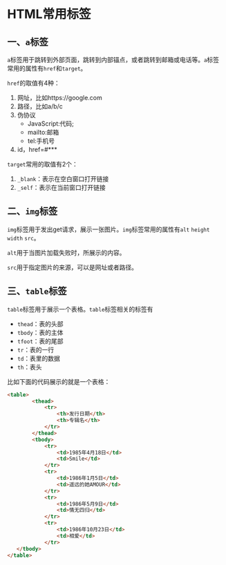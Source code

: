 # HTML常用标签

## 一、`a`标签
`a`标签用于跳转到外部页面，跳转到内部锚点，或者跳转到邮箱或电话等。`a`标签常用的属性有`href`和`target`。  

`href`的取值有4种：
1. 网址，比如https://google.com
2. 路径，比如a/b/c
3. 伪协议
   * JavaScript:代码;
   * mailto:邮箱
   * tel:手机号
4. id，href=#***  

`target`常用的取值有2个：
1. `_blank`：表示在空白窗口打开链接
2. `_self`：表示在当前窗口打开链接

## 二、`img`标签
`img`标签用于发出get请求，展示一张图片。`img`标签常用的属性有`alt` `height` `width` `src`。  

`alt`用于当图片加载失败时，所展示的内容。

`src`用于指定图片的来源，可以是网址或者路径。

## 三、`table`标签
`table`标签用于展示一个表格。`table`标签相关的标签有
* `thead`：表的头部
* `tbody`：表的主体
* `tfoot`：表的尾部
* `tr`：表的一行
* `td`：表里的数据
* `th`：表头

比如下面的代码展示的就是一个表格：
```html
<table>
        <thead>
            <tr>
                <th>发行日期</th>
                <th>专辑名</th>
            </tr>
        </thead>
        <tbody>
            <tr>
                <td>1985年4月18日</td>
                <td>Smile</td>
            </tr>
            <tr>
                <td>1986年1月5日</td>
                <td>遥远的她AMOUR</td>
            </tr>
            <tr>
                <td>1986年5月9日</td>
                <td>情无四归</td>
            </tr>
            <tr>
                <td>1986年10月23日</td>
                <td>相爱</td>
            </tr>
   </tbody>
</table>
```